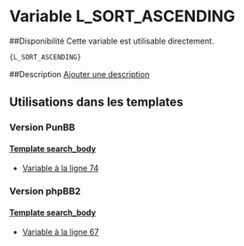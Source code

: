 # Variable L_SORT_ASCENDING

##Disponibilité
Cette variable est utilisable directement.

```html
{L_SORT_ASCENDING}
```

##Description
[Ajouter une description](https://fa-tvars.appspot.com/var/L_SORT_ASCENDING)

## Utilisations dans les templates

### Version PunBB

#### [Template search_body](punbb/search_body.md#readme)
* [Variable &agrave; la ligne 74](../punbb/search_body.tpl#L74)

### Version phpBB2

#### [Template search_body](subsilver/search_body.md#readme)
* [Variable &agrave; la ligne 67](../subsilver/search_body.tpl#L67)